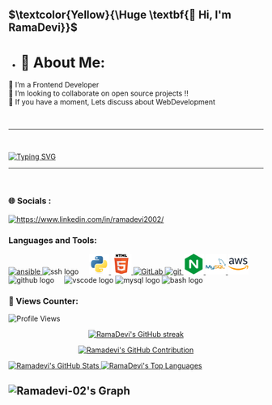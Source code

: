 ## $\textcolor{Yellow}{\Huge \textbf{👋 Hi, I'm RamaDevi}}$

- # 💫 About Me:
🔭 I’m a Frontend Developer<br>👯 I’m looking to collaborate on open source projects !!<br>💬 If you have a moment, Lets discuss about WebDevelopment<br>

<br/>
<hr/>
<br/>

[![Typing SVG](https://readme-typing-svg.herokuapp.com?font=Fira+Code&weight=500&size=40&pause=400&color=FFBF00&center=true&vCenter=true&random=true&width=700&height=60&lines=Frontend+Developer;Web+development+Engineer;Azile+Scrum+Env;Building+the+future+with+WebApplications;Coding+with+passion)](https://git.io/typing-svg)
<br/>
<hr/>
<br/>

<h3 align="left">🌐 Socials :</h3>
<p align="left">

<a href="https://linkedin.com/in/ramadevi2002/" target="blank"><img align="center" src="https://raw.githubusercontent.com/rahuldkjain/github-profile-readme-generator/master/src/images/icons/Social/linked-in-alt.svg" alt="https://www.linkedin.com/in/ramadevi2002/" height="30" width="40" /></a>

</p>

<h3 align="left">Languages and Tools:</h3>
<p align="left"> 
  <a href="https://www.ansible.com/" target="_blank" rel="noreferrer">
    <img src="https://www.vectorlogo.zone/logos/ansible/ansible-icon.svg" alt="ansible" width="40" height="40"/>
  </a>
  <img src="https://cdn.jsdelivr.net/gh/devicons/devicon/icons/ssh/ssh-original.svg" height="40" alt="ssh logo"  />
  <img width="12" />
  <a href="https://www.python.org" target="_blank" rel="noreferrer">
    <img src="https://raw.githubusercontent.com/devicons/devicon/master/icons/python/python-original.svg" alt="python" width="40" height="40"/>
  </a>
 
  <a href="https://www.w3.org/html/" target="_blank" rel="noreferrer">
    <img src="https://raw.githubusercontent.com/devicons/devicon/master/icons/html5/html5-original-wordmark.svg" alt="html5" width="40" height="40"/>
  </a>

 
  <a href="https://about.gitlab.com/" target="_blank" rel="noreferrer">
    <img src="https://www.vectorlogo.zone/logos/gitlab/gitlab-icon.svg" alt="GitLab" width="40" height="40"/>
  </a>

 
  <a href="https://git-scm.com/" target="_blank" rel="noreferrer">
    <img src="https://www.vectorlogo.zone/logos/git-scm/git-scm-icon.svg" alt="git" width="40" height="40"/>
  </a>
  <a href="https://www.nginx.com" target="_blank" rel="noreferrer">
    <img src="https://raw.githubusercontent.com/devicons/devicon/master/icons/nginx/nginx-original.svg" alt="nginx" width="40" height="40"/>
  </a>
  
  <a href="https://www.mysql.com/" target="_blank" rel="noreferrer">
    <img src="https://raw.githubusercontent.com/devicons/devicon/master/icons/mysql/mysql-original-wordmark.svg" alt="mysql" width="40" height="40"/>
  </a>
  <a href="https://aws.amazon.com" target="_blank" rel="noreferrer">
    <img src="https://raw.githubusercontent.com/devicons/devicon/master/icons/amazonwebservices/amazonwebservices-original-wordmark.svg" alt="aws" width="40" height="40"/>
  </a>
  <img src="https://cdn.jsdelivr.net/gh/devicons/devicon/icons/github/github-original.svg" height="40" alt="github logo"  />
  <img width="12" />
  <img src="https://cdn.jsdelivr.net/gh/devicons/devicon/icons/vscode/vscode-original.svg" height="40" alt="vscode logo"  />
  <img src="https://cdn.jsdelivr.net/gh/devicons/devicon/icons/mysql/mysql-original.svg" height="40" alt="mysql logo"  />
  <img src="https://cdn.jsdelivr.net/gh/devicons/devicon/icons/bash/bash-original.svg" height="40" alt="bash logo"  />
  <img width="12" />
</div>  
  
</p>

### 👀 Views Counter:

![Profile Views](https://komarev.com/ghpvc/?username=ramadevi-02&color=blue)

<p align="center">
  <a href="https://github.com/ramadevi-02">
    <img src="https://github-readme-streak-stats.herokuapp.com/?user=ramadevi-02&theme=dark&title_color=FFBF00&area=true" alt="RamaDevi's GitHub streak"/>
  </a>
</p>

<p align="center">
  <a href="https://github.com/ramadevi-02">
    <img src="https://github-profile-summary-cards.vercel.app/api/cards/profile-details?username=ramadevi-02&theme=dark&title_color=FFBF00&area=true" alt="Ramadevi's GitHub Contribution"/>
  </a>
</p>

<a href="https://github.com/ramadevi-02">
    <img alt="Ramadevi's GitHub Stats" src="https://denvercoder1-github-readme-stats.vercel.app/api?username=ramadevi-02&theme=dark&title_color=FFBF00&area=true" height="192px" width="49%"/>
</a>
<a href="https://github.com/ramadevi-02">
    <img alt="RamaDevi's Top Languages" src="https://denvercoder1-github-readme-stats.vercel.app/api/top-langs/?username=ramadevi-02&langs_count=4&theme=dark&title_color=FFBF00&area=true" height="192px" width="49%"/>
</a>
<br/>

![Ramadevi-02's Graph](https://github-readme-activity-graph.vercel.app/graph?username=ramadevi&custom_title=ramadevi02%27s%20GitHub%20Activity%20Graph&bg_color=000000&color=dddddd&line=dddddd&point=dddddd&area_color=FFFFFF&title_color=FFBF00&area=true)
---
